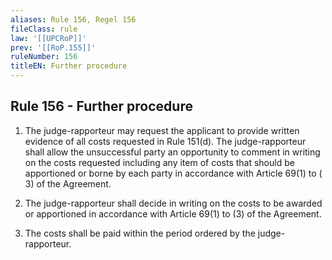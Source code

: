```yaml
---
aliases: Rule 156, Regel 156
fileClass: rule
law: '[[UPCRoP]]'
prev: '[[RoP.155]]'
ruleNumber: 156
titleEN: Further procedure
---
```


## Rule 156 - Further procedure

1. The judge-rapporteur may request the applicant to provide written evidence of all costs requested in Rule 151(d). The judge-rapporteur shall allow the unsuccessful party an opportunity to comment in writing on the costs requested including any item of costs that should be apportioned or borne by each party in accordance with Article  69(1) to ( 3) of the Agreement.  

2. The judge-rapporteur shall decide in writing on the costs to be awarded or apportioned in accordance with Article  69(1) to (3) of the Agreement.  

3. The costs shall be paid within the period ordered by the judge-rapporteur.